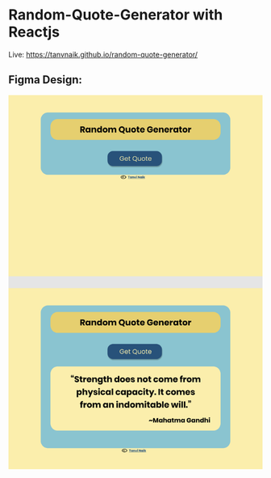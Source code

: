 # Random-Quote-Generator with Reactjs

Live: https://tanvnaik.github.io/random-quote-generator/

## Figma Design:

![design](/figmaDesign.png)
